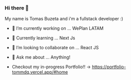### Hi there 👋

My name is Tomas Buzeta and i'm a fullstack developer :)

- 🔭 I’m currently working on ... WePlan LATAM
- 🌱 Currently learning ... Next Js
- 👯 I’m looking to collaborate on ... React JS
- 💬 Ask me about ... Anything!

- Checkout my in-progress Portfolio!! -> https://portfolio-tommdq.vercel.app/#home

